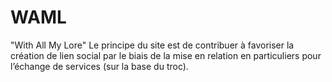 # WAML
"With All My Lore"
Le principe du site est de contribuer à favoriser la création de lien social par le biais de la mise en relation en particuliers pour l’échange de services (sur la base du troc).
